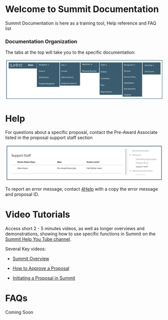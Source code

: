 # Welcome to Summit Documentation
Summit Documentation is here as a training tool, Help reference and FAQ list

### Documentation Organization
The tabs at the top will take you to the specific documentation:

![Documentation Tabs](./images/Ind_Tabs.jpg)

# Help
For questions about a specific proposal, contact the Pre-Award Associate listed in the proposal support staff section

![Pre-Award Associate Listed in Proposal](./images/Ind_PreAward.jpg)

To report an error message, contact [4Help](https://vt4help.service-now.com/sp) with a copy the error message and proposal ID.

# Video Tutorials
Access short 2 - 5 minutes videos, as well as longer overviews and demonstrations, showing how to use specific functions in Summit on the [Summit Help You Tube channel](https://www.youtube.com/channel/UC882QBwFDrfXbILKRvq2aiA).

Several Key videos:
- [Summit Overview](https://www.youtube.com/watch?v=uwGLAqFzC_Q)

- [How to Approve a Proposal](https://www.youtube.com/watch?v=LTTEQPm2Wb8)

- [Initiating a Proposal in Summit](https://www.youtube.com/watch?v=muAyluSU1V8)



# FAQs
Coming Soon
